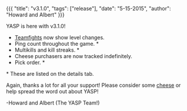 {{{ "title": "v3.1.0", "tags": ["release"], "date": "5-15-2015", "author": "Howard and Albert" }}}

YASP is here with v3.1.0!

<!--more-->

* <a href="http://yasp.co/matches/1476376473/teamfights" target="_blank">Teamfights</a> now show level changes.
* Ping count throughout the game. \*
* Multikills and kill streaks. \*
* Cheese purchasers are now tracked indefinitely.
* Pick order. \*


\* These are listed on the details tab.

Again, thanks a lot for all your support! Please consider some [cheese](http://yasp.co/carry) or help spread the word out about YASP!

-Howard and Albert (The YASP Team!)
